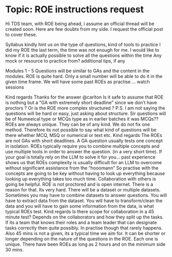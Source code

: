 # Topic: ROE instructions request

Hi TDS team, with ROE being ahead, i assume an official thread will be created soon. Here are few doubts from my side. I request the official post to cover these.

Syllabus
kindly hint us on the type of questions, kind of tools to practice
I did my ROE the last term, the time was not enough for me. I would like to know if it is actually possible to solve all the questions within the time
Any mock or resource to practice from?
additional tips, if any


Modules 1 - 5
Questions will be similar to GAs and the content in the modules.
ROE is quite hard. Only a small number will be able to do it in the given time frame.
We will have some past ROEs as practise
… watch sessions

Kind regards
Thanks for the answer @carlton
Is it safe to assume that ROE is nothing but a “GA with extremely short deadline” since we don’t have proctors ? Or is the ROE more complex structured ?
P.S. I am not saying the questions will be hard or easy, just asking about structure.
Sir questions will be of Numeeical type or MCQs type as in earlier batches it was MCQs??
ROEs are always unique. They can be of any kind. We do not fix one method. Therefore its not possible to say what kind of questions will be there whether MCQ, MSQ or numerical or text etc.
Kind regards
The ROEs are not GAs with short deadlines. A GA question usually tests one concept in isolation. ROEs typically require you to combine multiple concepts and use multiple tools in order to answer the question. (in a very short time).
If your goal is totally rely on the LLM to solve it for you… past experience shows us that ROEs complexity is usually difficult for an LLM to overcome without significant assistance from the “hooomann” 
So practise with the concepts are going to be key without having to look up everything because looking up everything takes too much time. Collaboration with others is going be helpful. ROE is not proctored and is open internet. There is a reason for that. Its very hard.
There will be a dataset or multiple datasets. Sometimes you may have to combine datasets to answer questions. You will have to extract data from the dataset. You will have to transform/clean the data and you will have to gain some information from the data, is what typical ROEs test.
Kind regards
Is there scope for collaboration in a 45 minute test?
Depends on the collaborators and how they split up the tasks. If its a team that knows their roles and a team leader that can designate tasks correctly then quite possibly. In practise though that rarely happens.
Also 45 mins is not a given, its a typical time we aim for. It can be shorter or longer depending on the nature of the questions in the ROE. Each one is unique. There have been ROEs as long as 2 hours and on the minimum side 30 mins.